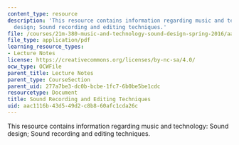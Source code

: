 ```yaml
---
content_type: resource
description: 'This resource contains information regarding music and technology: Sound
  design; Sound recording and editing techniques.'
file: /courses/21m-380-music-and-technology-sound-design-spring-2016/aac1116b43d549d2c8b860afc1cda26c_MIT21M_380S16_Lec11.pdf
file_type: application/pdf
learning_resource_types:
- Lecture Notes
license: https://creativecommons.org/licenses/by-nc-sa/4.0/
ocw_type: OCWFile
parent_title: Lecture Notes
parent_type: CourseSection
parent_uid: 277a7be3-dc0b-bcbe-1fc7-6b0be5be1cdc
resourcetype: Document
title: Sound Recording and Editing Techniques
uid: aac1116b-43d5-49d2-c8b8-60afc1cda26c
---
```

This resource contains information regarding music and technology: Sound design; Sound recording and editing techniques.